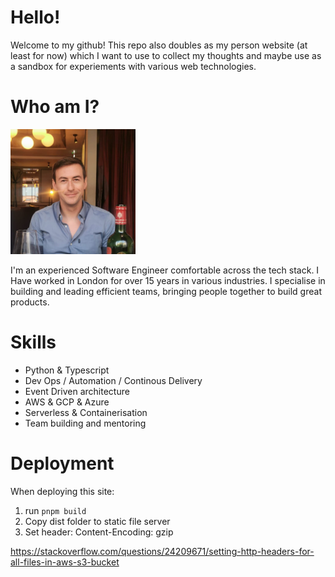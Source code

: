 # Hello!

Welcome to my github! This repo also doubles as my person website (at least for now) which I want to use to collect my thoughts and maybe use as a sandbox for experiements with various web technologies.

# Who am I?

<img src="./public/assets/profile.jpg" width="200" height="200">

I'm an experienced Software Engineer comfortable across the tech stack. 
I Have worked in London for over 15 years in various industries.
I specialise in building and leading efficient teams, bringing people together to build great products.

# Skills

* Python & Typescript
* Dev Ops / Automation / Continous Delivery
* Event Driven architecture
* AWS & GCP & Azure
* Serverless & Containerisation
* Team building and mentoring

# Deployment

When deploying this site:

1. run `pnpm build`
2. Copy dist folder to static file server
3. Set header: Content-Encoding: gzip
 
https://stackoverflow.com/questions/24209671/setting-http-headers-for-all-files-in-aws-s3-bucket